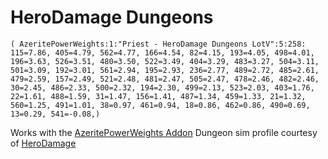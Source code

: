# HeroDamage Dungeons
```
( AzeritePowerWeights:1:"Priest - HeroDamage Dungeons LotV":5:258: 115=7.86, 405=4.79, 562=4.77, 166=4.54, 82=4.15, 193=4.05, 498=4.01, 196=3.63, 526=3.51, 480=3.50, 522=3.49, 404=3.29, 483=3.27, 504=3.11, 501=3.09, 192=3.01, 561=2.94, 195=2.93, 236=2.77, 489=2.72, 485=2.61, 479=2.59, 157=2.49, 521=2.48, 481=2.47, 505=2.47, 478=2.46, 482=2.46, 30=2.45, 486=2.33, 500=2.32, 194=2.30, 499=2.13, 523=2.03, 403=1.76, 22=1.61, 488=1.59, 31=1.47, 156=1.41, 487=1.34, 459=1.33, 21=1.32, 560=1.25, 491=1.01, 38=0.97, 461=0.94, 18=0.86, 462=0.86, 490=0.69, 13=0.29, 541=-0.08,)
```

 Works with the [AzeritePowerWeights Addon](https://wow.curseforge.com/projects/azeritepowerweights)
 Dungeon sim profile courtesy of [HeroDamage](https://www.herodamage.com/)